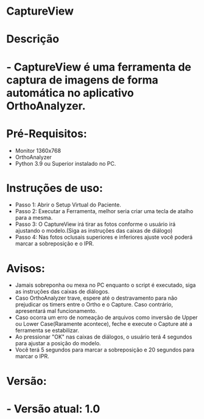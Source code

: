 # CaptureView

<h1>Descrição<h1>

<p>- CaptureView é uma ferramenta de captura de imagens de forma automática no aplicativo OrthoAnalyzer.<p>

<h1>Pré-Requisitos:</h1>

- Monitor 1360x768
- OrthoAnalyzer
- Python 3.9 ou Superior instalado no PC.

<h1>Instruções de uso:</h1>

- Passo 1: Abrir o Setup Virtual do Paciente.
- Passo 2: Executar a Ferramenta, melhor seria criar uma tecla de atalho para a mesma.
- Passo 3: O CaptureView irá tirar as fotos conforme o usuário irá ajustando o modelo.(Siga as instruções das caixas de diálogo)
- Passo 4: Nas fotos oclusais superiores e inferiores ajuste você poderá marcar a sobreposição e o IPR.

<h1>Avisos:</h1>

- Jamais sobreponha ou mexa no PC enquanto o script é executado, siga as instruções das caixas de diálogos.
- Caso OrthoAnalyzer trave, espere até o destravamento para não prejudicar os timers entre o Ortho e o Capture. Caso contrário, apresentará mal funcionamento.
- Caso ocorra um erro de nomeação de arquivos como inversão de Upper ou Lower Case(Raramente acontece), feche e execute o Capture até a ferramenta se estabilizar.
- Ao pressionar "OK" nas caixas de diálogos, o usuário terá 4 segundos para ajustar a posição do modelo.
- Você terá 5 segundos para marcar a sobreposição e 20 segundos para marcar o IPR.

<h1>Versão:<h1>
- Versão atual: 1.0
